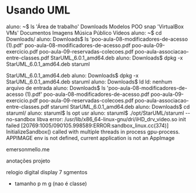 # Usando UML

aluno: ~$ ls
'Área de trabalho'   Downloads   Modelos   POO       snap    'VirtualBox VMs'
 Documentos          Imagens     Música    Público   Vídeos
aluno: ~$ cd Downloads/
aluno: Downloads$ ls
'poo-aula-08-modificadores-de-acesso (1).pdf'
 poo-aula-08-modificadores-de-acesso.pdf
 poo-aula-09-exercicio.pdf
 poo-aula-09-reservadas-colecoes.pdf
 poo-aula-associacao-entre-classes.pdf
 StarUML_6.0.1_amd64.deb
aluno: Downloads$ dpkg -x StarUML_6.0.1_amd64.deb staruml

 StarUML_6.0.1_amd64.deb
aluno: Downloads$ dpkg -x StarUML_6.0.1_amd64.deb staruml
aluno: Downloads$ ld
ld: nenhum arquivo de entrada
aluno: Downloads$ ls
'poo-aula-08-modificadores-de-acesso (1).pdf'
 poo-aula-08-modificadores-de-acesso.pdf
 poo-aula-09-exercicio.pdf
 poo-aula-09-reservadas-colecoes.pdf
 poo-aula-associacao-entre-classes.pdf
 staruml
 StarUML_6.0.1_amd64.deb
aluno: Downloads$ cd staruml/
aluno: staruml$ ls
opt  usr
aluno: staruml$ ./opt/StarUML/staruml --no-sandbox
libva error: /usr/lib/x86_64-linux-gnu/dri/iHD_drv_video.so init failed
[20769:1005/090105.998589:ERROR:sandbox_linux.cc(374)] InitializeSandbox() called with multiple threads in process gpu-process.
APPIMAGE env is not defined, current application is not an AppImage

emersonmello.me

anotações projeto

relogio digital
display
7 sgmentos


- tamanho p m g (nao é classe)